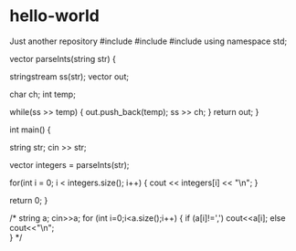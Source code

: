 # hello-world
Just another repository
#include <sstream>
#include <vector>
#include <iostream>
using namespace std;

vector<int> parseInts(string str)
{

stringstream ss(str);
vector<int> out;

char ch;
int temp;

while(ss >> temp)
{
out.push_back(temp);
ss >> ch;
}
return out;
}

int main()
{

string str;
cin >> str;

vector<int> integers = parseInts(str);

for(int i = 0; i < integers.size(); i++)
{
cout << integers[i] << "\n";
}

return 0;
}

/*
string a;
cin>>a;
for (int i=0;i<a.size();i++)
{
    if (a[i]!=',')
        cout<<a[i];
    else
        cout<<"\n";    
}
*/
